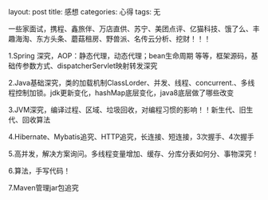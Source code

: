 
layout: post
title: 感想
categories: 心得
tags: 无

一些家面试，携程、鑫旅伴、万店直供、苏宁、美团点评、亿猫科技、饿了么、丰趣海淘、东方头条、蘑菇租房、野兽派、名传云分析、挖财！！！  
   
   
1.Spring 深究，AOP：静态代理，动态代理；bean生命周期 等等，框架源码，基础传参数方式、dispatcherServlet映射转发深究  

2.Java基础深究，类的加载机制ClassLorder、并发、线程、concurrent.、多线程控制加锁。jdk更新变化，hashMap底层变化，java8底层做了哪些改变  

3.JVM深究，编译过程、区域、垃圾回收，对编程习惯的影响！！新生代、旧生代、回收算法  

4.Hibernate、Mybatis追究、HTTP追究，长连接、短连接，3次握手、4次握手  

5.高并发，解决方案询问。多线程变量增加、缓存、分库分表如何分、事物深究！  

6.算法，手写代码！  

7.Maven管理jar包追究  
